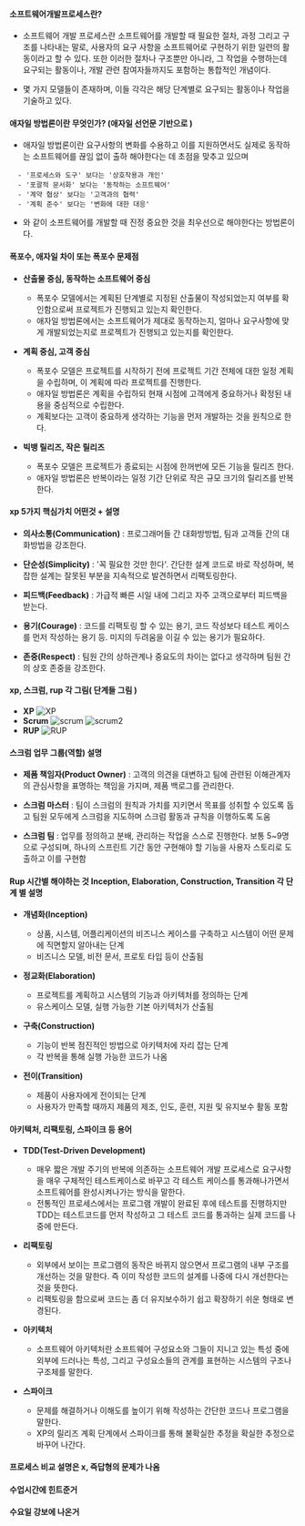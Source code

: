 #### 소프트웨어개발프로세스란?

- 소프트웨어 개발 프로세스란 소프트웨어를 개발할 때 필요한 절차, 과정 그리고 구조를 나타내는 말로, 사용자의 요구 사항을 소프트웨어로 구현하기 위한 일련의 활동이라고 할 수 있다. 또한 이러한 절차나 구조뿐만 아니라, 그 작업을 수행하는데 요구되는 활동이나, 개발 관련 참여자들까지도 포함하는 통합적인 개념이다.


- 몇 가지 모델들이 존재하며, 이들 각각은 해당 단계별로 요구되는 활동이나 작업을 기술하고 있다.

#### 애자일 방법론이란 무엇인가? (애자일 선언문 기반으로 )

- 애자일 방법론이란 요구사항의 변화를 수용하고 이를 지원하면서도 실제로 동작하는 소프트웨어를 끊임 없이 출하 해야한다는 데 초점을 맞추고 있으며
```
  - '프로세스와 도구' 보다는 '상호작용과 개인'
  - '포괄적 문서화' 보다는 '동작하는 소프트웨어'
  - '계약 협상' 보다는 '고객과의 협력'
  - '계획 준수' 보다는 '변화에 대한 대응'
```
- 와 같이 소프트웨어를 개발할 때 진정 중요한 것을 최우선으로 해야한다는 방법론이다.

#### 폭포수, 애자일 차이 또는 폭포수 문제점

- **산출물 중심, 동작하는 소프트웨어 중심**
  - 폭포수 모델에서는 계획된 단계별로 지정된 산출물이 작성되었는지 여부를 확인함으로써 프로젝트가 진행되고 있는지 확인한다.
  - 애자일 방법론에서는 소프트웨어가 제대로 동작하는지, 얼마나 요구사항에 맞게 개발되었는지로 프로젝트가 진행되고 있는지를 확인한다.

- **계획 중심, 고객 중심**
  - 폭포수 모델은 프로젝트를 시작하기 전에 프로젝트 기간 전체에 대한 일정 계획을 수립하며, 이 계획에 따라 프로젝트를 진행한다.
  - 애자일 방법론은 계획을 수립하되 현재 시점에 고객에게 중요하거나 확정된 내용을 중심적으로 수립한다.
  - 계획보다는 고객이 중요하게 생각하는 기능을 먼저 개발하는 것을 원칙으로 한다.

- **빅뱅 릴리즈, 작은 릴리즈**
  - 폭포수 모델은 프로젝트가 종료되는 시점에 한꺼번에 모든 기능을 릴리즈 한다.
  - 애자일 방법론은 반복이라는 일정 기간 단위로 작은 규모 크기의 릴리즈를 반복한다.


#### xp 5가지 핵심가치 어떤것 + 설명

- **의사소통(Communication)** : 프로그래머들 간 대화방방법, 팀과 고객들 간의 대화방법을 강조한다.

- **단순성(Simplicity)** : '꼭 필요한 것만 한다'. 간단한 설계 코드로 바로 작성하며, 복잡한 설계는 잘못된 부분을 지속적으로 발견하면서 리팩토링한다.

- **피드백(Feedback)** : 가급적 빠른 시일 내에 그리고 자주 고객으로부터 피드백을 받는다.

- **용기(Courage)** : 코드를 리팩토링 할 수 있는 용기, 코드 작성보다 테스트 케이스를 먼저 작성하는 용기 등. 미지의 두려움을 이길 수 있는 용기가 필요하다.

- **존중(Respect)** : 팀원 간의 상하관계나 중요도의 차이는 없다고 생각하며 팀원 간의 상호 존중을 강조한다.

#### xp, 스크럼, rup 각 그림( 단계들 그림 )

- **XP**
![XP](http://i.imgur.com/4vg97L7.png)
- **Scrum**
![scrum](http://i.imgur.com/2MVnnMI.png)
![scrum2](http://i.imgur.com/rAk7CVM.png)
- **RUP**
![RUP](http://i.imgur.com/x7r3Dt7.png)

#### 스크럼 업무 그룹(역할) 설명

- **제품 책임자(Product Owner)** :  고객의 의견을 대변하고 팀에 관련된 이해관계자의 관심사항을 표명하는 책임을 가지며, 제품 백로그를 관리한다.

- **스크럼 마스터** : 팀이 스크럼의 원칙과 가치를 지키면서 목표를 성취할 수 있도록 돕고 팀원 모두에게 스크럼을 지도하며 스크럼 활동과 규칙을 이행하도록 도움

- **스크럼 팀** : 업무를 정의하고 분배, 관리하는 작업을 스스로 진행한다. 보통 5~9명으로 구성되며, 하나의 스프린트 기간 동안 구현해야 할 기능을 사용자 스토리로 도출하고 이를 구현함

#### Rup 시간별 해야하는 것 Inception, Elaboration, Construction, Transition 각 단계 별 설명

- **개념화(Inception)**
  - 상품, 시스템, 어플리케이션의 비즈니스 케이스를 구축하고 시스템이 어떤 문제에 직면할지 알아내는 단계
  - 비즈니스 모델, 비전 문서, 프로토 타입 등이 산출됨

- **정교화(Elaboration)**
  - 프로젝트를 계획하고 시스템의 기능과 아키텍처를 정의하는 단계
  - 유스케이스 모델, 실행 가능한 기본 아키텍처가 산출됨

- **구축(Construction)**
  - 기능이 반복 점진적인 방법으로 아키텍처에 자리 잡는 단계
  - 각 반복을 통해 실행 가능한 코드가 나옴

- **전이(Transition)**
  - 제품이 사용자에게 전이되는 단계
  - 사용자가 만족할 때까지 제품의 제조, 인도, 훈련, 지원 및 유지보수 활동 포함


#### 아키텍처, 리팩토링, 스파이크 등 용어

- **TDD(Test-Driven Development)**
  - 매우 짧은 개발 주기의 반복에 의존하는 소프트웨어 개발 프로세스로 요구사항을 매우 구체적인 테스트케이스로 바꾸고 각 테스트 케이스를 통과해나가면서 소프트웨어를 완성시켜나가는 방식을 말한다.
  - 전통적인 프로세스에서는 프로그램 개발이 완료된 후에 테스트를 진행하지만 TDD는 테스트코드를 먼저 작성하고 그 테스트 코드를 통과하는 실제 코드를 나중에 만든다.

- **리팩토링**
  - 외부에서 보이는 프로그램의 동작은 바뀌지 않으면서 프로그램의 내부 구조를 개선하는 것을 말한다. 즉 이미 작성한 코드의 설계를 나중에 다시 개선한다는 것을 뜻한다.
  - 리팩토링을 함으로써 코드는 좀 더 유지보수하기 쉽고 확장하기 쉬운 형태로 변경된다.

- **아키텍처**
  - 소프트웨어 아키텍처란 소프트웨어 구성요소와 그들이 지니고 있는 특성 중에 외부에 드러나는 특성, 그리고 구성요소들의 관계를 표현하는 시스템의 구조나 구조체를 말한다.

- **스파이크**
  - 문제를 해결하거나 이해도를 높이기 위해 작성하는 간단한 코드나 프로그램을 말한다.
  - XP의 릴리즈 계획 단계에서 스파이크를 통해 불확실한 추정을 확실한 추정으로 바꾸어 나간다.


#### 프로세스 비교 설명은 x, 즉답형의 문제가 나옴

#### 수업시간에 힌트준거
#### 수요일 강보에 나온거
